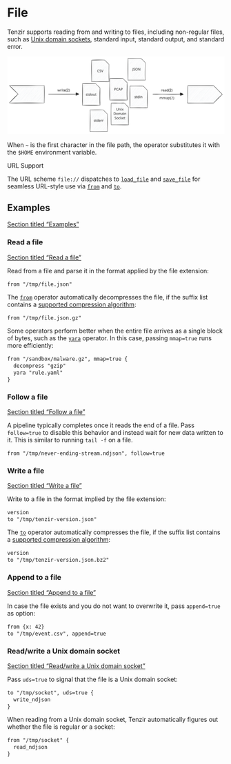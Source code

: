 # File

Tenzir supports reading from and writing to files, including non-regular files, such as [Unix domain sockets](https://en.wikipedia.org/wiki/Unix_domain_socket), standard input, standard output, and standard error.

![File](/pr-preview/pr-116/_astro/file.BdqTXxJ3_19DKCs.svg)

When `~` is the first character in the file path, the operator substitutes it with the `$HOME` environment variable.

URL Support

The URL scheme `file://` dispatches to [`load_file`](/reference/operators/load_file) and [`save_file`](/reference/operators/save_file) for seamless URL-style use via [`from`](/reference/operators/from) and [`to`](/reference/operators/to).

## Examples

[Section titled “Examples”](#examples)

### Read a file

[Section titled “Read a file”](#read-a-file)

Read from a file and parse it in the format applied by the file extension:

```tql
from "/tmp/file.json"
```

The [`from`](/reference/operators/from) operator automatically decompresses the file, if the suffix list contains a [supported compression algorithm](/reference/operators/from#compression):

```tql
from "/tmp/file.json.gz"
```

Some operators perform better when the entire file arrives as a single block of bytes, such as the [`yara`](/reference/operators/yara) operator. In this case, passing `mmap=true` runs more efficiently:

```tql
from "/sandbox/malware.gz", mmap=true {
  decompress "gzip"
  yara "rule.yaml"
}
```

### Follow a file

[Section titled “Follow a file”](#follow-a-file)

A pipeline typically completes once it reads the end of a file. Pass `follow=true` to disable this behavior and instead wait for new data written to it. This is similar to running `tail -f` on a file.

```plaintext
from "/tmp/never-ending-stream.ndjson", follow=true
```

### Write a file

[Section titled “Write a file”](#write-a-file)

Write to a file in the format implied by the file extension:

```tql
version
to "/tmp/tenzir-version.json"
```

The [`to`](/reference/operators/to) operator automatically compresses the file, if the suffix list contains a [supported compression algorithm](/reference/operators/to#compression):

```tql
version
to "/tmp/tenzir-version.json.bz2"
```

### Append to a file

[Section titled “Append to a file”](#append-to-a-file)

In case the file exists and you do not want to overwrite it, pass `append=true` as option:

```tql
from {x: 42}
to "/tmp/event.csv", append=true
```

### Read/write a Unix domain socket

[Section titled “Read/write a Unix domain socket”](#readwrite-a-unix-domain-socket)

Pass `uds=true` to signal that the file is a Unix domain socket:

```tql
to "/tmp/socket", uds=true {
  write_ndjson
}
```

When reading from a Unix domain socket, Tenzir automatically figures out whether the file is regular or a socket:

```tql
from "/tmp/socket" {
  read_ndjson
}
```